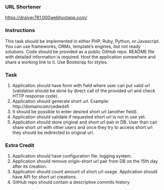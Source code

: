 
###   URL Shortener
https://draiver781.000webhostapp.com/
###  Instructions

This task should be implemented in either PHP, Ruby, Python, or Javascript. 
You can use frameworks, ORMs, template’s engines, but not ready solutions. 
Code should be provided as a public GitHub repo. 
README file with detailed information is required. 
Host the application somewhere and share a working link to it.
Use Bootstrap for styles.


### Task

1. Application should have form with field where user can put valid url (validation should be done by direct call of the provided url and check HTTP response code).
2. Application should generate short url. Example: http://domaincom/cedwdsfl
3. It should be possible to enter desired short url (another field).
4. Application should validate if requested short url is not in use yet.
5. Application should store original and short url pair in DB. User than can share short url with other users and once they try to access short url they should be redirected to original url.


### Extra Credit

1. Application should have configuration file. logging system.
2. Application should remove origin-short url pair from DB on the 15th day after its creation.
3. Application should count amount of short url usage. Application should have API for short url creations.
4. GitHub repo should contain a descriptive commits history
